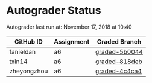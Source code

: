# Autograder Status
Autograder last run at: November 17, 2018 at 10:40

| GitHub ID | Assignment | Graded Branch |
|-----------|------------|---------------|
| fanieldan | a6 | [graded-5b0044](https://github.com/Fall2018COMP401-001/a6-fanieldan/tree/graded-5b0044) | 
| txin14 | a6 | [graded-818deb](https://github.com/Fall2018COMP401-001/a6-txin14/tree/graded-818deb) | 
| zheyongzhou | a6 | [graded-4c4ca4](https://github.com/Fall2018COMP401-001/a6-zheyongzhou/tree/graded-4c4ca4) | 
